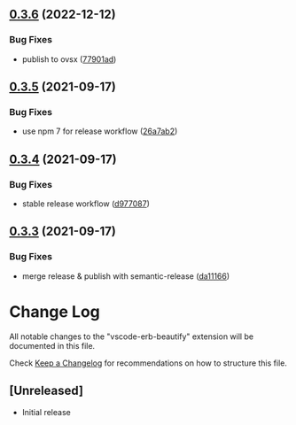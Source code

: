## [0.3.6](https://github.com/aliariff/vscode-erb-beautify/compare/v0.3.5...v0.3.6) (2022-12-12)


### Bug Fixes

* publish to ovsx ([77901ad](https://github.com/aliariff/vscode-erb-beautify/commit/77901ad9372021c7c675e37420424b8168719250))

## [0.3.5](https://github.com/aliariff/vscode-erb-beautify/compare/v0.3.4...v0.3.5) (2021-09-17)


### Bug Fixes

* use npm 7 for release workflow ([26a7ab2](https://github.com/aliariff/vscode-erb-beautify/commit/26a7ab25e988d5ad4a6a74a08515c009888cbb22))

## [0.3.4](https://github.com/aliariff/vscode-erb-beautify/compare/v0.3.3...v0.3.4) (2021-09-17)


### Bug Fixes

* stable release workflow ([d977087](https://github.com/aliariff/vscode-erb-beautify/commit/d977087cd7b215207f18acd5ca00724dc13bb700))

## [0.3.3](https://github.com/aliariff/vscode-erb-beautify/compare/v0.3.2...v0.3.3) (2021-09-17)


### Bug Fixes

* merge release & publish with semantic-release ([da11166](https://github.com/aliariff/vscode-erb-beautify/commit/da11166cb63b738bb6f8d3992f0474ecde00ece0))

# Change Log
All notable changes to the "vscode-erb-beautify" extension will be documented in this file.

Check [Keep a Changelog](http://keepachangelog.com/) for recommendations on how to structure this file.

## [Unreleased]
- Initial release
